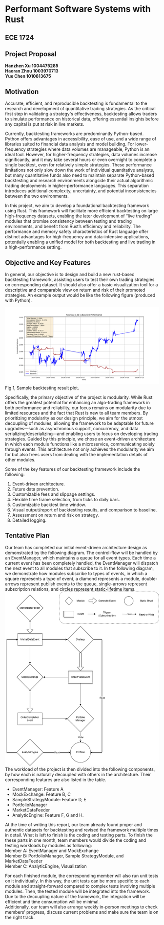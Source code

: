 # **Performant Software Systems with Rust**

## **ECE 1724**

## **Project Proposal**

**Hanzhen Xu 1004475285**  
**Haoran Zhou 1003970713**  
**Yue Chen 1010813675**

## **Motivation**

Accurate, efficient, and reproducible backtesting is fundamental to the research and development of quantitative trading strategies. As the critical first step in validating a strategy's effectiveness, backtesting allows traders to simulate performance on historical data, offering essential insights before any capital is put at risk in live markets.

Currently, backtesting frameworks are predominantly Python-based. Python offers advantages in accessibility, ease of use, and a wide range of libraries suited to financial data analysis and model building. For lower-frequency strategies where data volumes are manageable, Python is an ideal tool. However, for higher-frequency strategies, data volumes increase significantly, and it may take several hours or even overnight to complete a single backtest, even for relatively simple strategies. These performance limitations not only slow down the work of individual quantitative analysts, but many quantitative funds also need to maintain separate Python-based backtesting and research environments alongside their actual algorithmic trading deployments in higher-performance languages. This separation introduces additional complexity, uncertainty, and potential inconsistencies between the two environments.

In this project, we aim to develop a foundational backtesting framework using Rust. This framework will facilitate more efficient backtesting on large high-frequency datasets, enabling the later development of “live trading” modules that promise consistency between testing and trading environments, and benefit from Rust’s efficiency and reliability. The performance and memory safety characteristics of Rust language offer distinct advantages for high-frequency and data-intensive applications, potentially enabling a unified model for both backtesting and live trading in a high-performance setting.

## **Objective and Key Features**

In general, our objective is to design and build a new rust-based backtesting framework, assisting users to test their own trading strategies on corresponding dataset. It should also offer a basic visualization tool for a descriptive and comparable view on return and risk of their promoted strategies. An example output would be like the following figure (produced with Python).  

![Alt text][image1]  
Fig 1, Sample backtesting result plot.

Specifically, the primary objective of the project is modularity. While Rust offers the greatest potential for enhancing an algo-trading framework in both performance and reliability, our focus remains on modularity due to limited resources and the fact that Rust is new to all team members. By prioritizing modularity as our design principle, we aim for the utmost decoupling of modules, allowing the framework to be adaptable for future upgrades—such as asynchronous support, concurrency, and data serializing/deserializing—and enabling users to focus on developing trading strategies. Guided by this principle, we chose an event-driven architecture in which each module functions like a microservice, communicating solely through events. This architecture not only achieves the modularity we aim for but also frees users from dealing with the implementation details of other modules.

Some of the key features of our backtesting framework include the following:

1. Event-driven architecture.  
2. Future data prevention.  
3. Customizable fees and slippage settings.  
4. Flexible time frame selection, from ticks to daily bars.  
5. Customizable backtest time window.  
6. Visual output/report of backtesting results, and comparison to baseline.  
7. Assessment on return and risk on strategy.  
8. Detailed logging.

## **Tentative Plan**

Our team has completed our initial event-driven architecture design as demonstrated by the following diagram. The control-flow will be handled by an EventManager, which maintains a queue for all event types. Each time a current event has been completely handled, the EventManager will dispatch the next event to all modules that subscribe to it. In the following diagram, we demonstrate how modules subscribe to types of events, in which a square represents a type of event, a diamond represents a module, double-arrows represent publish events to the queue, single-arrows represent subscription relations, and circles represent static-lifetime items.  
![Alt text][image2]  
The workload of the project is then divided into the following components, by how each is naturally decoupled with others in the architecture. Their corresponding features are also listed in the table.

* EventManager: Feature A  
* MockExchange: Feature B, C  
* SampleStrategyModule: Feature D, E  
* PortfolioManager  
* MarketDataFeeder  
* AnalyticEngine: Feature F, G and H.

At the time of writing this report, our team already found proper and authentic datasets for backtesting and revised the framework multiple times in detail. What is left to finish is the coding and testing parts. To finish the these parts in one month, team members would divide the coding and testing workloads by modules as following:  
Member A: EventManager and MockExchange  
Member B: PortfolioManager, Sample StrategyModule, and MarketDataFeeder  
Member C: AnalyticEngine, Visualization

For each finished module, the corresponding member will also run unit tests on it individually. In this way, the unit tests can be more specific to each module and straight-forward compared to complex tests involving multiple modules. Then, the tested module will be integrated into the framework. Due to the decoupling nature of the framework, the integration will be efficient and time consumption will be minimal.  
Additionally, our team will also arrange weekly in-person meetings to check members’ progress, discuss current problems and make sure the team is on the right track.  

[image1]:resources/image/MACROSS_5_20_sample.png
[image2]:resources/image/CrabQuantArchitecture.png